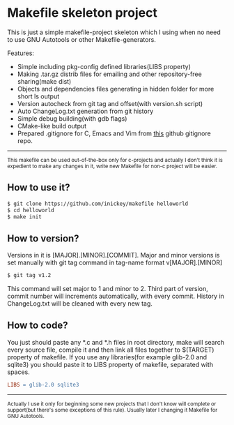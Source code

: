 # Makefile skeleton project

This is just a simple makefile-project skeleton which I using when
no need to use GNU Autotools or other Makefile-generators.

Features:

- Simple including pkg-config defined libraries(LIBS property)
- Making .tar.gz distrib files for emailing and other repository-free
  sharing(make dist)
- Objects and dependencies files generating in hidden folder for
  more short ls output
- Version autocheck from git tag and offset(with version.sh script)
- Auto ChangeLog.txt generation from git history
- Simple debug building(with gdb flags)
- CMake-like build output
- Prepared .gitignore for C, Emacs and Vim from
  [this](https://github.com/github/gitignore) github gitignore repo.

---

<sub>
This makefile can be used out-of-the-box only for c-projects and actually I
don't think it is expedient to make any changes in it, write new Makefile
for non-c project will be easier.
</sub>

## How to use it?

```bash
$ git clone https://github.com/inickey/makefile helloworld
$ cd helloworld
$ make init
```

## How to version?

Versions in it is [MAJOR].[MINOR].[COMMIT]. Major and minor versions is
set manually with git tag command in tag-name format v[MAJOR].[MINOR]
```bash
$ git tag v1.2
```
This command will set major to 1 and minor to 2. Third part of version,
commit number will increments automatically, with every commit.
History in ChangeLog.txt will be cleaned with every new tag.

## How to code?

You just should paste any *.c and *.h files in root directory, make will
search every source file, compile it and then link all files together to
$(TARGET) property of makefile. If you use any libraries(for example
glib-2.0 and sqlite3) you should paste it to LIBS property of makefile,
separated with spaces.
```Makefile
LIBS = glib-2.0 sqlite3
```

---

<sub>
Actually I use it only for beginning some new projects that I don't know
will complete or support(but there's some exceptions of this rule).
Usually later I changing it Makefile for GNU Autotools.
</sub>
